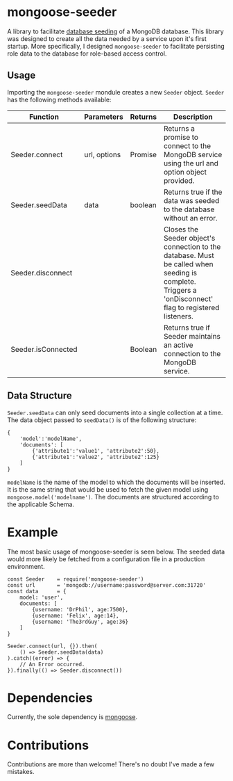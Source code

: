 # mongoose-seeder

A library to facilitate [database seeding](https://en.wikipedia.org/wiki/Database_seeding) of a MongoDB database. This library was designed to create all the data needed by a service upon it's first startup. More specifically, I designed `mongoose-seeder` to facilitate persisting role data to the database for role-based access control.

## Usage
Importing the `mongoose-seeder` mondule creates a new `Seeder` object. `Seeder` has the following methods available:

| Function | Parameters | Returns | Description |
|----------|------------|---------|-------------|
| Seeder.connect | url, options | Promise | Returns a promise to connect to the MongoDB service using the url and option object provided. |
| Seeder.seedData | data | boolean | Returns true if the data was seeded to the database without an error. |
| Seeder.disconnect | | | Closes the Seeder object's connection to the database. Must be called when seeding is complete. Triggers a 'onDisconnect' flag to registered listeners. |
| Seeder.isConnected | | Boolean | Returns true if Seeder maintains an active connection to the MongoDB service. |

## Data Structure
`Seeder.seedData` can only seed documents into a single collection at a time. The data object passed to `seedData()` is of the following structure:
  
    {
        'model':'modelName',
        'documents': [
            {'attribute1':'value1', 'attribute2':50},
            {'attribute1':'value2', 'attribute2':125}
        ]
    }

`modelName` is the name of the model to which the documents will be inserted. It is the same string that would be used to fetch the given model using `mongoose.model('modelname')`. The documents are structured according to the applicable Schema. 

# Example
The most basic usage of mongoose-seeder is seen below. The seeded data would more likely be fetched from a configuration file in a production environment.

    const Seeder    = require('mongoose-seeder')
    const url       = 'mongodb://username:password@server.com:31720'
    const data      = {
        model: 'user',
        documents: [
            {username: 'DrPhil', age:7500},
            {username: 'Felix', age:14},
            {username: 'The3rdGuy', age:36}
        ]
    }

    Seeder.connect(url, {}).then(
        () => Seeder.seedData(data)
    ).catch((error) => {
        // An Error occurred.
    }).finally(() => Seeder.disconnect())  
      

# Dependencies
Currently, the sole dependency is [mongoose](https://mongoosejs.com/).

# Contributions
Contributions are more than welcome! There's no doubt I've made a few mistakes.